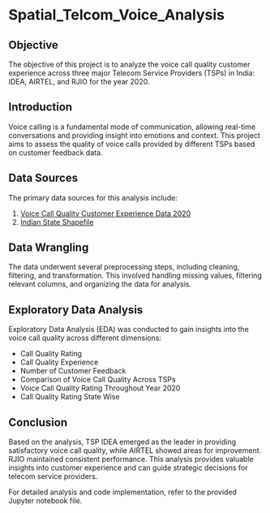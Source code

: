 # Spatial_Telcom_Voice_Analysis

## Objective
The objective of this project is to analyze the voice call quality customer experience across three major Telecom Service Providers (TSPs) in India: IDEA, AIRTEL, and RJIO for the year 2020.

## Introduction
Voice calling is a fundamental mode of communication, allowing real-time conversations and providing insight into emotions and context. This project aims to assess the quality of voice calls provided by different TSPs based on customer feedback data.

## Data Sources
The primary data sources for this analysis include:
1. [Voice Call Quality Customer Experience Data 2020](https://data.gov.in/catalog/voice-call-quality-customer-experience?page=1#)
2. [Indian State Shapefile](https://geographicalanalysis.com/download-free-india-shapefile-including-kashmir-and-ladakh/)

## Data Wrangling
The data underwent several preprocessing steps, including cleaning, filtering, and transformation. This involved handling missing values, filtering relevant columns, and organizing the data for analysis.

## Exploratory Data Analysis
Exploratory Data Analysis (EDA) was conducted to gain insights into the voice call quality across different dimensions:
- Call Quality Rating
- Call Quality Experience
- Number of Customer Feedback
- Comparison of Voice Call Quality Across TSPs
- Voice Call Quality Rating Throughout Year 2020
- Call Quality Rating State Wise

## Conclusion
Based on the analysis, TSP IDEA emerged as the leader in providing satisfactory voice call quality, while AIRTEL showed areas for improvement. RJIO maintained consistent performance. This analysis provides valuable insights into customer experience and can guide strategic decisions for telecom service providers.

For detailed analysis and code implementation, refer to the provided Jupyter notebook file.
